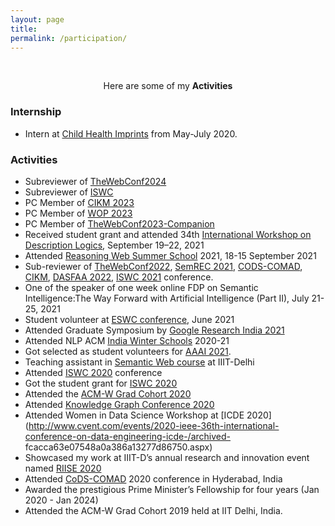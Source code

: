 ```yaml
---
layout: page
title: 
permalink: /participation/
---
```


<br />
<p align="center">
Here are some of my <b>Activities</b>
</p>

### Internship
- Intern at [Child Health Imprints](https://www.childhealthimprints.com/) from May-July 2020.

### Activities
- Subreviewer of [TheWebConf2024](https://www2024.thewebconf.org/)
- Subreviewer of [ISWC](https://iswc2023.semanticweb.org/job-posting/ontotext-researcher/)
- PC Member of [CIKM 2023](https://uobevents.eventsair.com/cikm2023/)
- PC Member of [WOP 2023](https://easychair.org/cfp/wop2023)
- PC Member of [TheWebConf2023-Companion](http://www.wikicfp.com/cfp/servlet/event.showcfp?eventid=167675)	
- Received student grant and attended 34th [International Workshop on Description Logics](https://dai.fmph.uniba.sk/events/dl2021/), September 19–22, 2021
- Attended [Reasoning Web Summer School](https://declarativeai2021.net/reasoning-web/) 2021, 18-15 September 2021
- Sub-reviewer of [TheWebConf2022](https://www2022.thewebconf.org/), [SemREC 2021](https://semrec.github.io/), [CODS-COMAD](https://cods-comad.in/),    [CIKM](https://www.cikm2021.org/), [DASFAA 2022](https://www.dasfaa2022.org/), [ISWC 2021](https://iswc2021.semanticweb.org/) conference.
- One of the speaker of one week online FDP on Semantic Intelligence:The Way Forward with Artificial Intelligence (Part II), July 21-25, 2021
- Student volunteer at [ESWC conference](https://2021.eswc-conferences.org/), June 2021
- Attended Graduate Symposium by [Google Research India 2021](https://sites.google.com/view/graduatesymposium2021)
- Attended NLP ACM [India Winter Schools](https://aaai.org/Conferences/AAAI-21/) 2020-21 
- Got selected as student volunteers for [AAAI 2021](https://aaai.org/Conferences/AAAI-21/).
- Teaching assistant in [Semantic Web course](http://raghavam.github.io/teaching/2019/winter/semweb/) at IIIT-Delhi
- Attended [ISWC 2020](https://iswc2020.semanticweb.org/) conference
- Got the student grant for [ISWC 2020](https://iswc2020.semanticweb.org/) 
- Attended the [ACM-W Grad Cohort 2020](https://www.notion.so/ACM-W-Grad-Cohort-07310849305f495295988afe113cc386)
- Attended [Knowledge Graph Conference 2020](https://www.ontotext.com/company/event/knowledge-graph-conference-2020/)
- Attended Women in Data Science Workshop at [ICDE 2020](http://www.cvent.com/events/2020-ieee-36th-international-conference-on-data-engineering-icde-/archived-  fcacca63e07548a0a386a13277d86750.aspx)
- Showcased my work at IIIT-D’s annual research and innovation event named [RIISE 2020](https://www.iiitd.ac.in/riise)
- Attended [CoDS-COMAD](https://cods-comad.in/) 2020 conference in Hyderabad, India
- Awarded the prestigious Prime Minister’s Fellowship for four years (Jan 2020 - Jan 2024)
- Attended the ACM-W Grad Cohort 2019 held at IIT Delhi, India.
